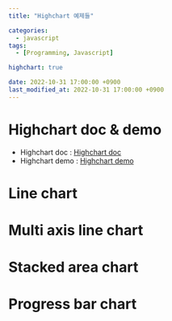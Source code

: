 ```yaml
---
title: "Highchart 예제들"

categories: 
  - javascript
tags:
  - [Programming, Javascript]

highchart: true 

date: 2022-10-31 17:00:00 +0900
last_modified_at: 2022-10-31 17:00:00 +0900
---
```

# Highchart doc & demo
* Highchart doc  : [Highchart doc](https://www.highcharts.com/docs/index, "Highchart doc")
* Highchart demo : [Highchart demo](https://www.highcharts.com/demo, "Highchart demo")

# Line chart

 <div id="highchart_line_sample">
 </div>
 <script>
  Highcharts.chart('highchart_line_sample', {
    title: {
        text: 'U.S Solar Employment Growth by Job Category, 2010-2020'
    },
    subtitle: {
        text: 'Source: <a href="https://irecusa.org/programs/solar-jobs-census/" target="_blank">IREC</a>'
    },
    yAxis: {
        title: {
            text: 'Number of Employees'
        }
    },
    xAxis: {
        accessibility: {
            rangeDescription: 'Range: 2010 to 2020'
        }
    },
    legend: {
        layout: 'vertical',
        align: 'right',
        verticalAlign: 'middle'
    },
    plotOptions: {
        series: {
            label: {
                connectorAllowed: false
            },
            pointStart: 2010
        }
    },
    series: [{
        name: 'Installation & Developers',
        data: [43934, 48656, 65165, 81827, 112143, 142383,
            171533, 165174, 155157, 161454, 154610]
    }, {
        name: 'Manufacturing',
        data: [24916, 37941, 29742, 29851, 32490, 30282,
            38121, 36885, 33726, 34243, 31050]
    }, {
        name: 'Sales & Distribution',
        data: [11744, 30000, 16005, 19771, 20185, 24377,
            32147, 30912, 29243, 29213, 25663]
    }, {
        name: 'Operations & Maintenance',
        data: [null, null, null, null, null, null, null,
            null, 11164, 11218, 10077]
    }, {
        name: 'Other',
        data: [21908, 5548, 8105, 11248, 8989, 11816, 18274,
            17300, 13053, 11906, 10073]
    }],
    responsive: {
        rules: [{
            condition: {
                maxWidth: 500
            },
            chartOptions: {
                legend: {
                    layout: 'horizontal',
                    align: 'center',
                    verticalAlign: 'bottom'
                }
            }
        }]
    }
});
 </script>

# Multi axis line chart

 <div id="highchart_multi_axis_line_sample">
 </div>
 <script>
  Highcharts.chart('highchart_multi_axis_line_sample', {
    title: {
        text: 'Tank pressure, Ship speed, BOG'
    },
    yAxis: [{
        title: {
            text: 'Pressure, mbarg',
            style: {
                color: '#f29416'
            }
        },
        labels: {
            format: '{value}',
            style: {
                color: '#096191'
            }
        }
    },{
    	title: {
            text: 'Ship speed, kt',
            style: {
                color: '#239148'
            },
            rotation: 270
        },
    	opposite: true,
      labels: {
            align: 'right',
            format: '{value}',
            style: {
                color: '#239148'
            }
        },
    },{
    	title: {
            text: 'M/E load, %',
            style: {
                color: '#ffe13b'
            },
            rotation: 270
        },
      opposite: true,
      labels: {
            align: 'right',
            format: '{value}',
            style: {
                color: '#ffe13b'
            }
        },
    }],
    xAxis: {
    	type: "category",
      gridLineWidth: 1
    },
    legend: {
        layout: 'horizontal',
        align: 'center',
        verticalAlign: 'bottom'
    },
    plotOptions: {
        series: {
            label: {
                connectorAllowed: false
            },
            marker: {
                enabled: false,
                states: {
                    hover: {
                        enabled: false
                    }
                }
            }
        }
    },
    tooltip: {
        crosshairs: true,
        animation: true,
        shared: true
    },
    series: [{
        name: 'Pressure (predicted)',
        color: '#f29416',
        yAxis: 0,
        dashStyle: 'dash',
        tooltip: {
            valueSuffix: ' mbarg'
        },
        data: [
            ["22-03-07<br>17:54", 43934], 
            ["22-03-12<br>18:35", 48656], 
            ["22-03-15<br>06:55", 65165], 
            ["22-03-17<br>19:16", 81827], 
            ["22-03-20<br>07:36", 112143], 
            ["22-03-22<br>19:57", 142383],
            ["22-03-25<br>08:17", 171533], 
            ["22-03-27<br>20:38", 165174], 
            ["22-03-30<br>08:59", 155157]
        ]
    }, {
        name: 'Pressure (acture)',
        color: '#f29416',
        yAxis: 0,
        tooltip: {
            valueSuffix: ' mbarg'
        },
        data: [
            ["22-03-07<br>17:54", 43934], 
            ["22-03-12<br>18:35", 48656], 
            ["22-03-15<br>06:55", 65165], 
            ["22-03-17<br>19:16", 81827], 
            ["22-03-20<br>07:36", 112143], 
            ["22-03-22<br>19:57", null],
            ["22-03-25<br>08:17", null], 
            ["22-03-27<br>20:38", null], 
            ["22-03-30<br>08:59", null]
        ]
    }, {
        name: 'Ship speed (predicted)',
        color: '#ffe13b',
        yAxis: 1,
        dashStyle: 'dash',
        tooltip: {
            valueSuffix: ' knot'
        },
        data: [
            ["22-03-07<br>17:54", 24916], 
            ["22-03-12<br>18:35", 37941], 
            ["22-03-15<br>06:55", 29742], 
            ["22-03-17<br>19:16", 29851], 
            ["22-03-20<br>07:36", 32490], 
            ["22-03-22<br>19:57", 30282],
            ["22-03-25<br>08:17", 38121], 
            ["22-03-27<br>20:38", 36885], 
            ["22-03-30<br>08:59", 33726]
        ]
    }, {
        name: 'Ship speed (actural)',
        color: '#ffe13b',
        yAxis: 1,
        tooltip: {
            valueSuffix: ' knot'
        },
        data: [
            ["22-03-07<br>17:54", 24916], 
            ["22-03-12<br>18:35", 37941], 
            ["22-03-15<br>06:55", 29742], 
            ["22-03-17<br>19:16", 29851], 
            ["22-03-20<br>07:36", 32490], 
            ["22-03-22<br>19:57", null],
            ["22-03-25<br>08:17", null], 
            ["22-03-27<br>20:38", null], 
            ["22-03-30<br>08:59", null]
        ]
    }, {
        name: 'M/E load % (predicted)',
        color: '#239148',
        yAxis: 2,
        dashStyle: 'dash',
        tooltip: {
            valueSuffix: ' %'
        },
        data: [
            ["22-03-07<br>17:54", 11744], 
            ["22-03-12<br>18:35", 30000], 
            ["22-03-15<br>06:55", 16005], 
            ["22-03-17<br>19:16", 19771], 
            ["22-03-20<br>07:36", 20185], 
            ["22-03-22<br>19:57", 24377],
            ["22-03-25<br>08:17", 32147], 
            ["22-03-27<br>20:38", 30912], 
            ["22-03-30<br>08:59", 29243]
        ]
    }, {
        name: 'M/E load % (actual)',
        color: '#239148',
        yAxis: 2,
        tooltip: {
            valueSuffix: ' %'
        },
        data: [
            ["22-03-07<br>17:54", 11744], 
            ["22-03-12<br>18:35", 30000], 
            ["22-03-15<br>06:55", 16005], 
            ["22-03-17<br>19:16", 19771], 
            ["22-03-20<br>07:36", 20185], 
            ["22-03-22<br>19:57", null],
            ["22-03-25<br>08:17", null], 
            ["22-03-27<br>20:38", null], 
            ["22-03-30<br>08:59", null]
        ]
    }],
    responsive: {
        rules: [{
            condition: {
                maxWidth: 500
            },
            chartOptions: {
                legend: {
                    layout: 'horizontal',
                    align: 'center',
                    verticalAlign: 'bottom'
                }
            }
        }]
    }
});
 </script>

# Stacked area chart

 <div id="highchart_stacked_area_sample">
 </div>
 <script>
Highcharts.chart('highchart_stacked_area_sample', {
    title: {
        text: 'BOG usage'
    },
    chart: {
        type: 'area'
    },
    yAxis: {
        title: {
            text: 'Mass flow, kg/h'
        }
    },
    tooltip: {
        crosshairs: true,
        animation: true,
        shared: true,
        headerFormat: '<span style="font-size:12px"><b>{point.key}</b></span><br>'
    },
    legend: {
    		enabled: false
    },
    plotOptions: {
        series: {
            marker: {
                enabled: false
            },
            type: 'area',
        },
        area: {
            stacking: 'normal',
            lineColor: '#666666',
            lineWidth: 1,
            marker: {
                lineWidth: 1,
                lineColor: '#666666',
                enabled: false,
                states: {
                    hover: {
                        enabled: false
                    }
                }
            }
        }
    },
    series: [{
        name: 'BOG (predicted)',
        type: 'line',
        lineWidth: 5,
        dashStyle: 'dash',
        color: '#f29416',
        data: [2000, 2050, 2110, 2050, 1950, 2100, 1850, 1920, 2300, 2350]
    }, {
        name: 'BOG (actual)',
        type: 'line',
        lineWidth: 5,
        color: '#f29416',
        data: [2000, 2050, 2110, 2050, 1950, null, null, null, null, null]
    }, {
        name: 'LDC_GCU',
        type: 'area',
        color: '#239148',
        data: [0, 0, 0, 10, 50, 1100, 1150, 900, 0, 0]
    }, {
        name: 'LDC_Engine',
        type: 'area',
        color: '#ffe13b',
        data: [2000, 2050, 2100, 2040, 1900, 1000, 700, 1020, 2300, 2350]
    }]
});
 </script>

# Progress bar chart

 <div id="highchart_progress_bar_sample">
 </div>
 <script>
Highcharts.chart('highchart_progress_bar_sample', {
  chart: {
    type: 'bar',
    height: 70
  },  
  title: {
    text: '',
    align: 'center',
    margin: 0
  },
  credits: false,
  legend: false,
  tooltip: false,
  plotOptions: {
    bar: {
      borderWidth: 0,
      borderRadius: 3,
      animation: false,
      enableMouseTracking: false
    },
    series: {
      pointWidth: 16,
      color: {
        pattern: {
          path: {
            d: 'M 0 0 L 8 10 L 16 0 M 0 4 L 8 13 L 16 3',
            strokeWidth: 3
          },
          width: 16,
          height: 17,
          x: 7
        }
      }
    }
  },
  xAxis: {
    visible: false
  },
  yAxis: {
    visible: false,
    min: 0,
    max: 100,
    title: {
      text: null
    },
    gridLineWidth: 0,
    labels: {
      style: {
        color: Highcharts.getOptions().colors[0]
      }
    }
  },
  series: [
   {
    name: "Fill",
    data: [100],
    color: {
      pattern: {
        color: 'gray'
      }
    },
    grouping: false
  },
  {
    name: "Percentage",
    data: [75],
    color: {
      pattern: {
        color: '#f29416'
      }
    },
    dataLabels: {
      enabled: true,
      inside: false,
      align: 'right',
      position: 'bottom',
      x: 28,
      y: 28,
      format: 'Current',
      shape: 'callout',
      crop: false,
      overflow: "allow",
      backgroundColor: 'rgba(0, 0, 0, 0.75)',
      style: {
        color: '#FFFFFF',
        textOutline: false
      }
    }
  }
  ]
})
 </script>